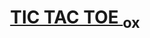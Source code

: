 <h1 align=center><a href="https://github.com/dcrat/tic-tac-toe_ox">TIC TAC TOE <sub>ox</sub</a></h1>
